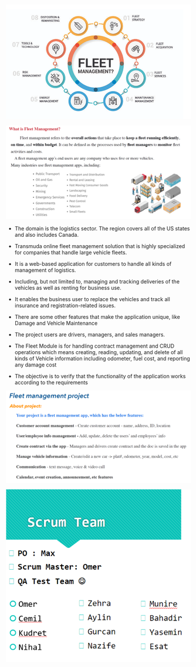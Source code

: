 
  
![](template-files/FleetManagement.png)

  
![](template-files/WhatIsFleetManagement.png)


   *	The domain is the logistics sector. The region covers all of the US states and also includes Canada.

   *	Transmuda online fleet management solution that is highly specialized for companies that handle large vehicle fleets.

   *	It is a web-based application for customers to handle all kinds of management of logistics.

   *	Including, but not limited to, managing and tracking deliveries of the vehicles as well as renting for business use.

   *	It enables the business user to replace the vehicles and track all insurance and registration-related issues. 

   *	There are some other features that make the application unique, like Damage and Vehicle Maintenance

   *	The project users are drivers, managers, and sales managers. 

   *	The Fleet Module is for handling contract management and CRUD operations which means creating, reading, updating, and delete of all kinds of Vehicle information including odometer, fuel cost, and reporting any damage cost

   *	The objective is to verify that the functionality of the application works according to the requirements

![](template-files/FleetManagementProject.png)


![](template-files/ScrumTeam.png)

